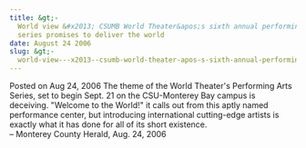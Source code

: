 ```yaml
---
title: &gt;-
  World view &#x2013; CSUMB World Theater&apos;s sixth annual performing arts
  series promises to deliver the world
date: August 24 2006
slug: &gt;-
  world-view---x2013--csumb-world-theater-apos-s-sixth-annual-performing-arts-series-promises-to-deliver-the-world
---
```





<span class="date">Posted on Aug 24, 2006    </span>
The theme of the World Theater&apos;s Performing Arts Series, set to
begin Sept. 21 on the CSU-Monterey Bay campus is deceiving.
&quot;Welcome to the World!&quot; it calls out from this aptly named
performance center, but introducing international cutting-edge
artists is exactly what it has done for all of its short
existence.<br>
&#x2013; Monterey County Herald, Aug. 24, 2006<br/></br>




